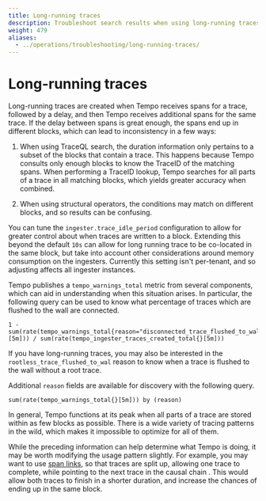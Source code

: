 ```yaml
---
title: Long-running traces
description: Troubleshoot search results when using long-running traces
weight: 479
aliases:
  - ../operations/troubleshooting/long-running-traces/
---
```


# Long-running traces

Long-running traces are created when Tempo receives spans for a trace,
followed by a delay, and then Tempo receives additional spans for the same
trace. If the delay between spans is great enough, the spans end up in
different blocks, which can lead to inconsistency in a few ways:

1. When using TraceQL search, the duration information only pertains to a
   subset of the blocks that contain a trace. This happens because Tempo
   consults only enough blocks to know the TraceID of the matching spans. When
   performing a TraceID lookup, Tempo searches for all parts of a trace in all
   matching blocks, which yields greater accuracy when combined.

1. When using structural operators, the conditions may match on different
   blocks, and so results can be confusing.

You can tune the `ingester.trace_idle_period` configuration to allow for
greater control about when traces are written to a block. Extending this beyond
the default `10s` can allow for long running trace to be co-located in the same
block, but take into account other considerations around memory consumption on
the ingesters. Currently this setting isn't per-tenant, and so adjusting
affects all ingester instances.

Tempo publishes a `tempo_warnings_total` metric from several components, which
can aid in understanding when this situation arises. In particular, the following query can be used to know what percentage of traces which are flushed to the wall are connected.

```
1 - sum(rate(tempo_warnings_total{reason="disconnected_trace_flushed_to_wal"}[5m])) / sum(rate(tempo_ingester_traces_created_total{}[5m]))
```

If you have long-running traces, you may also be interested in the
`rootless_trace_flushed_to_wal` reason to know when a trace is flushed to the
wall without a root trace.

Additional `reason` fields are available for discovery with the following
query.

```
sum(rate(tempo_warnings_total{}[5m])) by (reason)
```

In general, Tempo functions at its peak when all parts of a trace are stored
within as few blocks as possible. There is a wide variety of tracing patterns
in the wild, which makes it impossible to optimize for all of them.

While the preceding information can help determine what Tempo is doing, it may
be worth modifying the usage pattern slightly. For example, you may want to use
[span
links](https://opentelemetry.io/docs/concepts/signals/traces/#span-links), so
that traces are split up, allowing one trace to complete, while pointing to the
next trace in the causal chain . This would allow both traces to finish in a
shorter duration, and increase the chances of ending up in the same block.
